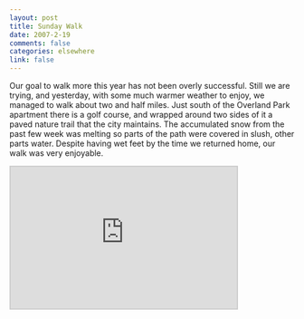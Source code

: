 ```yaml
--- 
layout: post
title: Sunday Walk
date: 2007-2-19
comments: false
categories: elsewhere
link: false
---
```

Our goal to walk more this year has not been overly successful. Still we are trying, and yesterday, with some much warmer weather to enjoy, we managed to walk about two and half miles. Just south of the Overland Park apartment there is a golf course, and wrapped around two sides of it a paved nature trail that the city maintains. The accumulated snow from the past few week was melting so parts of the path were covered in slush, other parts water. Despite having wet feet by the time we returned home, our walk was very enjoyable.

<iframe src="http://www.wayfaring.com/maps/export/32738" style="border: 2px solid #cccccc; width: 400px; height: 250px" frameborder="0" scrolling="no"></iframe>
